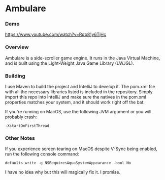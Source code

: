 
# Ambulare

### Demo

https://www.youtube.com/watch?v=Rdb81y6TjHc

### Overview

Ambulare is a side-scroller game engine. It runs in the Java Virtual Machine, and is built using the Light-Weight Java Game Library (LWJGL).

### Building

I use Maven to build the project and IntelliJ to develop it. The pom.xml file with all the necessary libraries listed is included in the repository. Simply import this repo into IntelliJ and make sure the natives in the pom.xml properties matches your system, and it should work right off the bat.

If you're running on MacOS, use the following JVM argument or you will probably crash:
```
-XstartOnFirstThread
```

### Other Notes

If you experience screen tearing on MacOS despite V-Sync being enabled, run the following console command:
```
defaults write -g NSRequiresAquaSystemAppearance -bool No
```
I have no idea why but this will magically fix it. I promise.
